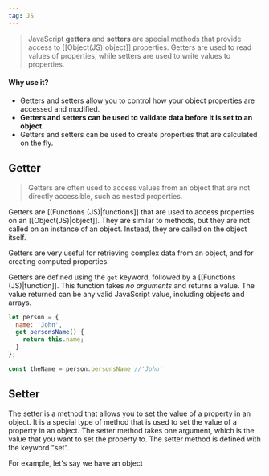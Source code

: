 ```yaml
---
tag: JS
---
```

>JavaScript **getters** and **setters** are special methods that provide access to [[Object(JS)|object]] properties. Getters are used to read values of properties, while setters are used to write values to properties.

#### Why use it?
- Getters and setters allow you to control how your object properties are accessed and modified.
- **Getters and setters can be used to validate data before it is set to an object.**
- Getters and setters can be used to create properties that are calculated on the fly.
## Getter

>Getters are often used to access values from an object that are not directly accessible, such as nested properties.

Getters are [[Functions (JS)|functions]] that are used to access properties on an [[Object(JS)|object]]. They are similar to methods, but they are not called on an instance of an object. Instead, they are called on the object itself. 

Getters are very useful for retrieving complex data from an object, and for creating computed properties.

Getters are defined using the `get` keyword, followed by a [[Functions (JS)|function]]. This function takes *no arguments* and returns a value. The value returned can be any valid JavaScript value, including objects and arrays.

```javascript
let person = {
  name: 'John',
  get personsName() {
    return this.name;
  }
};

const theName = person.personsName //'John'
```

## Setter

The setter is a method that allows you to set the value of a property in an object. It is a special type of method that is used to set the value of a property in an object. The setter method takes one argument, which is the value that you want to set the property to. The setter method is defined with the keyword "set".

For example, let's say we have an object